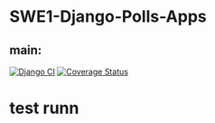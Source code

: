 # SWE1-Django-Polls-Apps

## main:
[![Django CI](https://github.com/hnaveed23nav/SWE1-Django-Polls-Apps/actions/workflows/django.yml/badge.svg?branch=main)](https://github.com/hnaveed23nav/SWE1-Django-Polls-Apps/actions/workflows/django.yml)
[![Coverage Status](https://coveralls.io/repos/github/hnaveed23nav/SWE1-Django-Polls-Apps/badge.svg?branch=main)](https://coveralls.io/github/hnaveed23nav/SWE1-Django-Polls-Apps?branch=main)

# test runn
